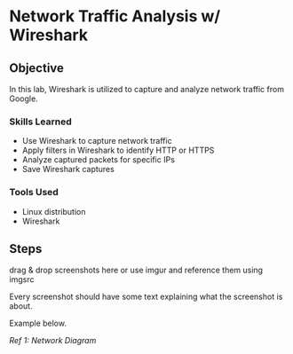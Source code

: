 # Network Traffic Analysis w/ Wireshark

## Objective

In this lab, Wireshark is utilized to capture and analyze network traffic from Google.

### Skills Learned

 - Use Wireshark to capture network traffic
 - Apply filters in Wireshark to identify HTTP or HTTPS
 - Analyze captured packets for specific IPs
 - Save Wireshark captures

### Tools Used

- Linux distribution
- Wireshark

## Steps
drag & drop screenshots here or use imgur and reference them using imgsrc

Every screenshot should have some text explaining what the screenshot is about.

Example below.

*Ref 1: Network Diagram*
